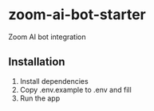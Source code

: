# zoom-ai-bot-starter

Zoom AI bot integration


## Installation

1. Install dependencies
2. Copy .env.example to .env and fill
3. Run the app

